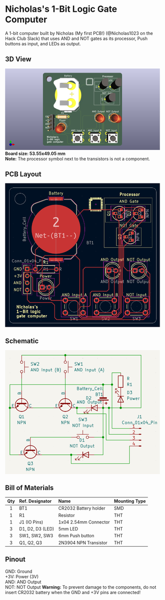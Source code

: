 # Nicholas's 1-Bit Logic Gate Computer
A 1-bit computer built by Nicholas (My first PCB!) (@Nicholas1023 on the Hack Club Slack) that uses AND and NOT gates as its processor, Push buttons as input, and LEDs as output.
## 3D View
![3D View](https://raw.githubusercontent.com/Nicholas1023/computer/refs/heads/main/3D_View.png)<br>**Board size: 53.55x49.05 mm**<br>**Note:** The processor symbol next to the transistors is not a component.
## PCB Layout
![PCB Layout](https://raw.githubusercontent.com/Nicholas1023/computer/refs/heads/main/PCB.png)
## Schematic
![Schematic](https://raw.githubusercontent.com/Nicholas1023/computer/refs/heads/main/Schematic.png)
## Bill of Materials
|Qty|Ref. Designator |Name                 |Mounting Type|
|:-:|:---------------|:--------------------|:------------|
|1  |BT1             |CR2032 Battery holder|SMD          |
|1  |R1              |Resistor             |THT          |
|1  |J1 (IO Pins)    |1x04 2.54mm Connector|THT          |
|3  |D1, D2, D3 (LED)|5mm LED              |THT          |
|3  |SW1, SW2, SW3   |6mm Push button      |THT          |
|3  |Q1, Q2, Q3      |2N3904 NPN Transistor|THT          |
## Pinout
GND: Ground<br>+3V: Power (3V)<br>AND: AND Output<br>NOT: NOT Output
**Warning:** To prevent damage to the components, do not insert CR2032 battery when the GND and +3V pins are connected!

